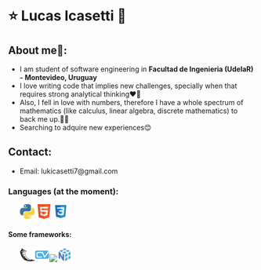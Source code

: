 <h1>⭐ Lucas Icasetti 💫</h1>
<h2>About me🙌:</h2>
<ul>
  <li>I am student of software engineering in <strong>Facultad de Ingenieria (UdelaR) - Montevideo, Uruguay</strong></li>
  <li>I love writing code that implies new challenges, specially when that requires strong analytical thinking❤️🧠</li>
  <li>Also, I fell in love with numbers, therefore I have a whole spectrum of mathematics (like calculus, linear algebra, discrete mathematics) to back me up.🧮💘</li>
  <li>Searching to adquire new experiences😊</li>
</ul>
<h2>Contact:</h2>
<ul>
  <li>Email: lukicasetti7@gmail.com</li>
</ul>

<h3>Languages (at the moment):</h3>
<ul><img src="/python.svg" style="weight:30px;height:30px">
<img src="/html5.svg" style="weight:30px;height:30px">
<img src="/file-type-css.svg" style="weight:30px;height:30px"></ul>

<h4>Some frameworks:</h4>
<ul><img src="/flask.svg" style="weight:30px;height:30px"><img src="/cvzone.png" style="weight:30px;height:30px"><img src="/pandas.ico" style="weight:30px;height:30px"><img src="/file-type-numpy.svg" style="weight:30px;height:30px"></ul>
